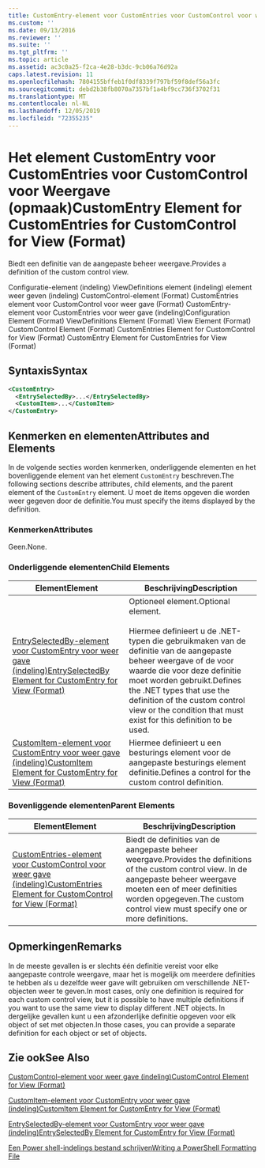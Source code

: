 ```yaml
---
title: CustomEntry-element voor CustomEntries voor CustomControl voor weer gave (indeling) | Microsoft Docs
ms.custom: ''
ms.date: 09/13/2016
ms.reviewer: ''
ms.suite: ''
ms.tgt_pltfrm: ''
ms.topic: article
ms.assetid: ac3c0a25-f2ca-4e28-b3dc-9cb06a76d92a
caps.latest.revision: 11
ms.openlocfilehash: 7804155bffeb1f0df8339f797bf59f8def56a3fc
ms.sourcegitcommit: debd2b38fb8070a7357bf1a4bf9cc736f3702f31
ms.translationtype: MT
ms.contentlocale: nl-NL
ms.lasthandoff: 12/05/2019
ms.locfileid: "72355235"
---
```

# <a name="customentry-element-for-customentries-for-customcontrol-for-view-format"></a><span data-ttu-id="2ed07-102">Het element CustomEntry voor CustomEntries voor CustomControl voor Weergave (opmaak)</span><span class="sxs-lookup"><span data-stu-id="2ed07-102">CustomEntry Element for CustomEntries for CustomControl for View (Format)</span></span>

<span data-ttu-id="2ed07-103">Biedt een definitie van de aangepaste beheer weergave.</span><span class="sxs-lookup"><span data-stu-id="2ed07-103">Provides a definition of the custom control view.</span></span>

<span data-ttu-id="2ed07-104">Configuratie-element (indeling) ViewDefinitions element (indeling) element weer geven (indeling) CustomControl-element (Format) CustomEntries element voor CustomControl voor weer gave (Format) CustomEntry-element voor CustomEntries voor weer gave (indeling)</span><span class="sxs-lookup"><span data-stu-id="2ed07-104">Configuration Element (Format) ViewDefinitions Element (Format) View Element (Format) CustomControl Element (Format) CustomEntries Element for CustomControl for View (Format) CustomEntry Element for CustomEntries for View (Format)</span></span>

## <a name="syntax"></a><span data-ttu-id="2ed07-105">Syntaxis</span><span class="sxs-lookup"><span data-stu-id="2ed07-105">Syntax</span></span>

```xml
<CustomEntry>
  <EntrySelectedBy>...</EntrySelectedBy>
  <CustomItem>...</CustomItem>
</CustomEntry>
```

## <a name="attributes-and-elements"></a><span data-ttu-id="2ed07-106">Kenmerken en elementen</span><span class="sxs-lookup"><span data-stu-id="2ed07-106">Attributes and Elements</span></span>

<span data-ttu-id="2ed07-107">In de volgende secties worden kenmerken, onderliggende elementen en het bovenliggende element van het element `CustomEntry` beschreven.</span><span class="sxs-lookup"><span data-stu-id="2ed07-107">The following sections describe attributes, child elements, and the parent element of the `CustomEntry` element.</span></span> <span data-ttu-id="2ed07-108">U moet de items opgeven die worden weer gegeven door de definitie.</span><span class="sxs-lookup"><span data-stu-id="2ed07-108">You must specify the items displayed by the definition.</span></span>

### <a name="attributes"></a><span data-ttu-id="2ed07-109">Kenmerken</span><span class="sxs-lookup"><span data-stu-id="2ed07-109">Attributes</span></span>

<span data-ttu-id="2ed07-110">Geen.</span><span class="sxs-lookup"><span data-stu-id="2ed07-110">None.</span></span>

### <a name="child-elements"></a><span data-ttu-id="2ed07-111">Onderliggende elementen</span><span class="sxs-lookup"><span data-stu-id="2ed07-111">Child Elements</span></span>

|<span data-ttu-id="2ed07-112">Element</span><span class="sxs-lookup"><span data-stu-id="2ed07-112">Element</span></span>|<span data-ttu-id="2ed07-113">Beschrijving</span><span class="sxs-lookup"><span data-stu-id="2ed07-113">Description</span></span>|
|-------------|-----------------|
|[<span data-ttu-id="2ed07-114">EntrySelectedBy-element voor CustomEntry voor weer gave (indeling)</span><span class="sxs-lookup"><span data-stu-id="2ed07-114">EntrySelectedBy Element for CustomEntry for View (Format)</span></span>](./entryselectedby-element-for-customentry-for-customcontrol-for-view-format.md)|<span data-ttu-id="2ed07-115">Optioneel element.</span><span class="sxs-lookup"><span data-stu-id="2ed07-115">Optional element.</span></span><br /><br /> <span data-ttu-id="2ed07-116">Hiermee definieert u de .NET-typen die gebruikmaken van de definitie van de aangepaste beheer weergave of de voor waarde die voor deze definitie moet worden gebruikt.</span><span class="sxs-lookup"><span data-stu-id="2ed07-116">Defines the .NET types that use the definition of the custom control view or the condition that must exist for this definition to be used.</span></span>|
|[<span data-ttu-id="2ed07-117">CustomItem-element voor CustomEntry voor weer gave (indeling)</span><span class="sxs-lookup"><span data-stu-id="2ed07-117">CustomItem Element for CustomEntry for View (Format)</span></span>](./customitem-element-for-customentry-for-customcontrol-for-view-format.md)|<span data-ttu-id="2ed07-118">Hiermee definieert u een besturings element voor de aangepaste besturings element definitie.</span><span class="sxs-lookup"><span data-stu-id="2ed07-118">Defines a control for the custom control definition.</span></span>|

### <a name="parent-elements"></a><span data-ttu-id="2ed07-119">Bovenliggende elementen</span><span class="sxs-lookup"><span data-stu-id="2ed07-119">Parent Elements</span></span>

|<span data-ttu-id="2ed07-120">Element</span><span class="sxs-lookup"><span data-stu-id="2ed07-120">Element</span></span>|<span data-ttu-id="2ed07-121">Beschrijving</span><span class="sxs-lookup"><span data-stu-id="2ed07-121">Description</span></span>|
|-------------|-----------------|
|[<span data-ttu-id="2ed07-122">CustomEntries-element voor CustomControl voor weer gave (indeling)</span><span class="sxs-lookup"><span data-stu-id="2ed07-122">CustomEntries Element for CustomControl for View (Format)</span></span>](./customentries-element-for-customcontrol-for-view-format.md)|<span data-ttu-id="2ed07-123">Biedt de definities van de aangepaste beheer weergave.</span><span class="sxs-lookup"><span data-stu-id="2ed07-123">Provides the definitions of the custom control view.</span></span> <span data-ttu-id="2ed07-124">In de aangepaste beheer weergave moeten een of meer definities worden opgegeven.</span><span class="sxs-lookup"><span data-stu-id="2ed07-124">The custom control view must specify one or more definitions.</span></span>|

## <a name="remarks"></a><span data-ttu-id="2ed07-125">Opmerkingen</span><span class="sxs-lookup"><span data-stu-id="2ed07-125">Remarks</span></span>

<span data-ttu-id="2ed07-126">In de meeste gevallen is er slechts één definitie vereist voor elke aangepaste controle weergave, maar het is mogelijk om meerdere definities te hebben als u dezelfde weer gave wilt gebruiken om verschillende .NET-objecten weer te geven.</span><span class="sxs-lookup"><span data-stu-id="2ed07-126">In most cases, only one definition is required for each custom control view, but it is possible to have multiple definitions if you want to use the same view to display different .NET objects.</span></span> <span data-ttu-id="2ed07-127">In dergelijke gevallen kunt u een afzonderlijke definitie opgeven voor elk object of set met objecten.</span><span class="sxs-lookup"><span data-stu-id="2ed07-127">In those cases, you can provide a separate definition for each object or set of objects.</span></span>

## <a name="see-also"></a><span data-ttu-id="2ed07-128">Zie ook</span><span class="sxs-lookup"><span data-stu-id="2ed07-128">See Also</span></span>

[<span data-ttu-id="2ed07-129">CustomControl-element voor weer gave (indeling)</span><span class="sxs-lookup"><span data-stu-id="2ed07-129">CustomControl Element for View (Format)</span></span>](./customcontrol-element-for-view-format.md)

[<span data-ttu-id="2ed07-130">CustomItem-element voor CustomEntry voor weer gave (indeling)</span><span class="sxs-lookup"><span data-stu-id="2ed07-130">CustomItem Element for CustomEntry for View (Format)</span></span>](./customitem-element-for-customentry-for-customcontrol-for-view-format.md)

[<span data-ttu-id="2ed07-131">EntrySelectedBy-element voor CustomEntry voor weer gave (indeling)</span><span class="sxs-lookup"><span data-stu-id="2ed07-131">EntrySelectedBy Element for CustomEntry for View (Format)</span></span>](./entryselectedby-element-for-customentry-for-customcontrol-for-view-format.md)

[<span data-ttu-id="2ed07-132">Een Power shell-indelings bestand schrijven</span><span class="sxs-lookup"><span data-stu-id="2ed07-132">Writing a PowerShell Formatting File</span></span>](./writing-a-powershell-formatting-file.md)
